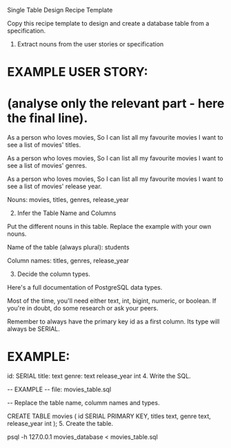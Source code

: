 Single Table Design Recipe Template

Copy this recipe template to design and create a database table from a specification.

1. Extract nouns from the user stories or specification

# EXAMPLE USER STORY:
# (analyse only the relevant part - here the final line).

As a person who loves movies,
So I can list all my favourite movies
I want to see a list of movies' titles.

As a person who loves movies,
So I can list all my favourite movies
I want to see a list of movies' genres.

As a person who loves movies,
So I can list all my favourite movies
I want to see a list of movies' release year.

Nouns: movies, titles, genres, release_year


2. Infer the Table Name and Columns

Put the different nouns in this table. Replace the example with your own nouns.

Name of the table (always plural): students

Column names: titles, genres, release_year

3. Decide the column types.

Here's a full documentation of PostgreSQL data types.

Most of the time, you'll need either text, int, bigint, numeric, or boolean. If you're in doubt, do some research or ask your peers.

Remember to always have the primary key id as a first column. Its type will always be SERIAL.

# EXAMPLE:

id: SERIAL
title: text
genre: text
release_year int
4. Write the SQL.

-- EXAMPLE
-- file: movies_table.sql

-- Replace the table name, columm names and types.

CREATE TABLE movies (
  id SERIAL PRIMARY KEY,
  titles text,
  genre text,
  release_year int
);
5. Create the table.

psql -h 127.0.0.1 movies_database < movies_table.sql
